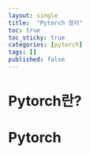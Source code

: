 ```yaml
---
layout: single
title:  "Pytorch 정리"
toc: true
toc_sticky: true
categories: [pytorch]
tags: []
published: false
---
```


# Pytorch란?

# Pytorch